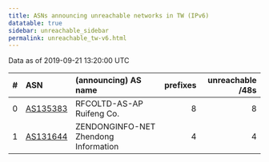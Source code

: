 ```yaml
---
title: ASNs announcing unreachable networks in TW (IPv6)
datatable: true
sidebar: unreachable_sidebar
permalink: unreachable_tw-v6.html
---
```


Data as of 2019-09-21 13:20:00 UTC


<div class="datatable-begin"></div>

|   # | ASN                                      | (announcing) AS name                 |   prefixes |   unreachable /48s |
|----:|:-----------------------------------------|:-------------------------------------|-----------:|-------------------:|
|   0 | [AS135383](unreachable_AS135383-v6.html) | RFCOLTD-AS-AP Ruifeng Co.            |          8 |                  8 |
|   1 | [AS131644](unreachable_AS131644-v6.html) | ZENDONGINFO-NET Zhendong Information |          4 |                  4 |

<div class="datatable-end"></div>